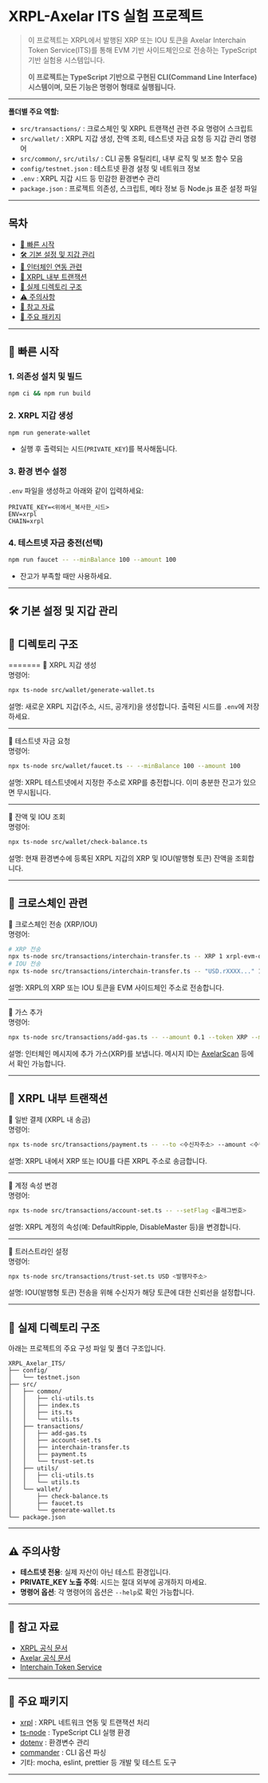 # XRPL-Axelar ITS 실험 프로젝트

> 이 프로젝트는 XRPL에서 발행된 XRP 또는 IOU 토큰을 Axelar Interchain Token Service(ITS)를 통해 EVM 기반 사이드체인으로 전송하는 TypeScript 기반 실험용 시스템입니다.
> 
> **이 프로젝트는 TypeScript 기반으로 구현된 CLI(Command Line Interface) 시스템이며, 모든 기능은 명령어 형태로 실행됩니다.**

---

**폴더별 주요 역할:**
- `src/transactions/` : 크로스체인 및 XRPL 트랜잭션 관련 주요 명령어 스크립트
- `src/wallet/` : XRPL 지갑 생성, 잔액 조회, 테스트넷 자금 요청 등 지갑 관리 명령어
- `src/common/`, `src/utils/` : CLI 공통 유틸리티, 내부 로직 및 보조 함수 모음
- `config/testnet.json` : 테스트넷 환경 설정 및 네트워크 정보
- `.env` : XRPL 지갑 시드 등 민감한 환경변수 관리
- `package.json` : 프로젝트 의존성, 스크립트, 메타 정보 등 Node.js 표준 설정 파일

---

## 목차
- [🚀 빠른 시작](#-빠른-시작)
- [🛠️ 기본 설정 및 지갑 관리](#️-기본-설정-및-지갑-관리)
- [🔗 인터체인 연동 관련](#-크로스체인-관련)
- [💸 XRPL 내부 트랜잭션](#-xrpl-내부-트랜잭션)
- [📂 실제 디렉토리 구조](#-실제-디렉토리-구조)
- [⚠️ 주의사항](#️-주의사항)
- [🔗 참고 자료](#-참고-자료)
- [🧩 주요 패키지](#-주요-패키지)
---

## 🚀 빠른 시작

### 1. 의존성 설치 및 빌드
```bash
npm ci && npm run build
```

### 2. XRPL 지갑 생성
```bash
npm run generate-wallet
```
- 실행 후 출력되는 시드(`PRIVATE_KEY`)를 복사해둡니다.

### 3. 환경 변수 설정
`.env` 파일을 생성하고 아래와 같이 입력하세요:
```env
PRIVATE_KEY=<위에서_복사한_시드>
ENV=xrpl
CHAIN=xrpl
```

### 4. 테스트넷 자금 충전(선택)
```bash
npm run faucet -- --minBalance 100 --amount 100
```
- 잔고가 부족할 때만 사용하세요.

---

## 🛠️ 기본 설정 및 지갑 관리

## 📂 디렉토리 구조
=======
📌 XRPL 지갑 생성  
명령어:
```bash
npx ts-node src/wallet/generate-wallet.ts
```
설명: 새로운 XRPL 지갑(주소, 시드, 공개키)을 생성합니다. 출력된 시드를 `.env`에 저장하세요.

---

📌 테스트넷 자금 요청  
명령어:
```bash
npx ts-node src/wallet/faucet.ts -- --minBalance 100 --amount 100
```
설명: XRPL 테스트넷에서 지정한 주소로 XRP를 충전합니다. 이미 충분한 잔고가 있으면 무시됩니다.

---

📌 잔액 및 IOU 조회  
명령어:
```bash
npx ts-node src/wallet/check-balance.ts
```
설명: 현재 환경변수에 등록된 XRPL 지갑의 XRP 및 IOU(발행형 토큰) 잔액을 조회합니다.

---

## 🔗 크로스체인 관련

📌 크로스체인 전송 (XRP/IOU)  
명령어:
```bash
# XRP 전송
npx ts-node src/transactions/interchain-transfer.ts -- XRP 1 xrpl-evm-devnet <EVM_주소> --gasFeeAmount 0
# IOU 전송
npx ts-node src/transactions/interchain-transfer.ts -- "USD.rXXXX..." 1 xrpl-evm-devnet <EVM_주소> --gasFeeAmount 0
```
설명: XRPL의 XRP 또는 IOU 토큰을 EVM 사이드체인 주소로 전송합니다.

---

📌 가스 추가  
명령어:
```bash
npx ts-node src/transactions/add-gas.ts -- --amount 0.1 --token XRP --msgId <메시지_ID>
```
설명: 인터체인 메시지에 추가 가스(XRP)를 보냅니다. 메시지 ID는 [AxelarScan](https://axelarscan.io/) 등에서 확인 가능합니다.

---

## 💸 XRPL 내부 트랜잭션

📌 일반 결제 (XRPL 내 송금)  
명령어:
```bash
npx ts-node src/transactions/payment.ts -- --to <수신자주소> --amount <수량> --token <XRP|IOU>
```
설명: XRPL 내에서 XRP 또는 IOU를 다른 XRPL 주소로 송금합니다.

---

📌 계정 속성 변경  
명령어:
```bash
npx ts-node src/transactions/account-set.ts -- --setFlag <플래그번호>
```
설명: XRPL 계정의 속성(예: DefaultRipple, DisableMaster 등)을 변경합니다.

---

📌 트러스트라인 설정  
명령어:
```bash
npx ts-node src/transactions/trust-set.ts USD <발행자주소>
```
설명: IOU(발행형 토큰) 전송을 위해 수신자가 해당 토큰에 대한 신뢰선을 설정합니다.

---

## 📂 실제 디렉토리 구조 
아래는 프로젝트의 주요 구성 파일 및 폴더 구조입니다.

```
XRPL_Axelar_ITS/
├── config/
│   └── testnet.json
├── src/
│   ├── common/
│   │   ├── cli-utils.ts
│   │   ├── index.ts
│   │   ├── its.ts
│   │   └── utils.ts
│   ├── transactions/
│   │   ├── add-gas.ts
│   │   ├── account-set.ts
│   │   ├── interchain-transfer.ts
│   │   ├── payment.ts
│   │   └── trust-set.ts
│   ├── utils/
│   │   ├── cli-utils.ts
│   │   └── utils.ts
│   └── wallet/
│       ├── check-balance.ts
│       ├── faucet.ts
│       └── generate-wallet.ts
└── package.json
```

---

## ⚠️ 주의사항

- **테스트넷 전용**: 실제 자산이 아닌 테스트 환경입니다.
- **PRIVATE_KEY 노출 주의**: 시드는 절대 외부에 공개하지 마세요.
- **명령어 옵션**: 각 명령어의 옵션은 `--help`로 확인 가능합니다.

---

## 🔗 참고 자료

- [XRPL 공식 문서](https://xrpl.org/)
- [Axelar 공식 문서](https://docs.axelar.dev/)
- [Interchain Token Service](https://docs.axelar.dev/dev/interchain-token-service)

---

## 🧩 주요 패키지

- [xrpl](https://www.npmjs.com/package/xrpl) : XRPL 네트워크 연동 및 트랜잭션 처리
- [ts-node](https://www.npmjs.com/package/ts-node) : TypeScript CLI 실행 환경
- [dotenv](https://www.npmjs.com/package/dotenv) : 환경변수 관리
- [commander](https://www.npmjs.com/package/commander) : CLI 옵션 파싱
- 기타: mocha, eslint, prettier 등 개발 및 테스트 도구

---


